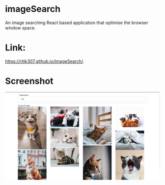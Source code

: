 # imageSearch 
An image searching React based application that optimise the browser window space.

# Link:
https://ritik307.github.io/imageSearch/. 

# Screenshot
![](screenshots/index.PNG)
